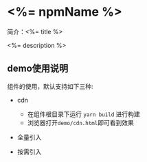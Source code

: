 # <%= npmName %>

简介：<%= title %>

<%= description %>

## demo使用说明

组件的使用，默认支持如下三种:

- cdn
  - 在组件根目录下运行 `yarn build` 进行构建
  - 浏览器打开`demo/cdn.html`即可看到效果

- 全量引入

- 按需引入
